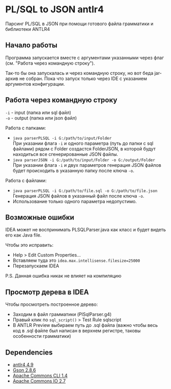 # PL/SQL to JSON antlr4
Парсинг PL/SQL в JSON при помощи готового файла грамматики и библиотеки ANTLR4

Начало работы
---
Программа запускается вместе с аргументами указанными через флаг
(см. "Работа через командную строку").

Так-то бы она запускалась и через командную строку, но вот беда
jar-архив не собран. Пока что запуск только через IDE с указанием
аргументов конфигурации.

Работа через командную строку
---
`-i` - input (папка или sql файл)<br>
`-o` - output (папка или json файл)

Работа с папками:
- `java parserPLSQL -i G:/path/to/input/Folder` <br>
    При указании флага `-i` и одного параметра (путь до папки
    с sql файлами) рядом с Folder создастся FolderJSON,
    в которой будут находиться все сгенерированные JSON файлы.
- `java parserJSON -i G:/path/to/input/Folder -o G:/output/Folder` <br>
    При указании флага `-i` и двух параметров генерация JSON
    файлов будет происходить в указанную папку после ключа `-o`.
    
Работа с файлами:
- `java parserPLSQL -i G:/path/to/file.sql -o G:/path/to/file.json` <br>
    Генерация JSON файлов в указанный файл после ключа `-o`.
- Использование только одного параметра недопустимо.

Возможные ошибки
---
IDEA может не воспринимать PLSQLParser.java как класс и будет видеть
его как Java file. 

Чтобы это исправить:
- Help > Edit Custom Properties...
- Вставляем туда это `idea.max.intellisense.filesize=25000`
- Перезапускаем IDEA

P.S. Данная ошибка никак не влияет на компиляцию

Просмотр дерева в IDEA
---
Чтобы просмотреть построенное дерево:
- Заходим в файл грамматики (PlSqlParser.g4)
- Правый клик по `sql_script()` > Test Rule sqlscript
- В ANTLR Preview выбираем путь до .sql файла 
(важно чтобы весь код в .sql файле был написан в верхнем регистре, таковы особенности грамматики)

Dependencies
---
- [antlr4 4.9](https://mvnrepository.com/artifact/org.antlr/antlr4/4.9)
- [Gson 2.8.6](https://mvnrepository.com/artifact/com.google.code.gson/gson/2.8.6)
- [Apache Commons CLI 1.4](https://mvnrepository.com/artifact/commons-cli/commons-cli/1.4)
- [Apache Commons IO 2.7](https://mvnrepository.com/artifact/commons-io/commons-io/2.7)
